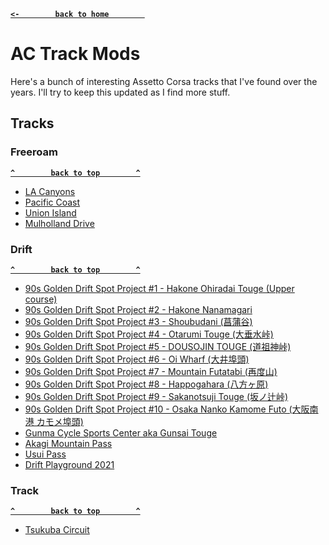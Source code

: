 **[`<-        back to home        `](README.md)**
# AC Track Mods
Here's a bunch of interesting Assetto Corsa tracks that I've found over the years. I'll try to keep this updated as I find more stuff.

## Tracks
### Freeroam
**[`^        back to top        ^`](#ac-track-mods)**
- [LA Canyons](https://www.racedepartment.com/downloads/la-canyons.15067/)
- [Pacific Coast](https://www.racedepartment.com/downloads/pacific-coast.12087/)
- [Union Island](https://www.racedepartment.com/downloads/union-island.45276/)
- [Mulholland Drive](https://www.racedepartment.com/downloads/mulholland-drive.42193/)
### Drift
**[`^        back to top        ^`](#ac-track-mods)**
- [90s Golden Drift Spot Project #1 - Hakone Ohiradai Touge (Upper course)](https://www.racedepartment.com/downloads/90s-golden-drift-spot-project-1-hakone-ohiradai-touge-upper-course.16188/)
- [90s Golden Drift Spot Project #2 - Hakone Nanamagari](https://www.racedepartment.com/downloads/90s-golden-drift-spot-project-2-hakone-nanamagari.16475/)
- [90s Golden Drift Spot Project #3 - Shoubudani (菖蒲谷)](https://www.racedepartment.com/downloads/90s-gold-drift-spot-project-3-shoubudani-%E8%8F%96%E8%92%B2%E8%B0%B7.18629/)
- [90s Golden Drift Spot Project #4 - Otarumi Touge (大垂水峠)](https://www.racedepartment.com/downloads/90s-golden-drift-spot-project-4-otarumi-touge-%E5%A4%A7%E5%9E%82%E6%B0%B4%E5%B3%A0.19707/)
- [90s Golden Drift Spot Project #5 - DOUSOJIN TOUGE (道祖神峠)](https://www.racedepartment.com/downloads/90s-golden-drift-spot-project-5-dousojin-touge-%E9%81%93%E7%A5%96%E7%A5%9E%E5%B3%A0.20480/)
- [90s Golden Drift Spot Project #6 - Oi Wharf (大井埠頭)](https://www.racedepartment.com/downloads/90s-golden-drift-spot-project-6-oi-wharf-%E5%A4%A7%E4%BA%95%E5%9F%A0%E9%A0%AD.21844/)
- [90s Golden Drift Spot Project #7 - Mountain Futatabi (再度山)](https://www.racedepartment.com/downloads/90s-golden-drift-spot-project-7-mountain-futatabi-%E5%86%8D%E5%BA%A6%E5%B1%B1.22990/)
- [90s Golden Drift Spot Project #8 - Happogahara (八方ヶ原)](https://www.racedepartment.com/downloads/90s-golden-drift-spot-8-happogahara-%E5%85%AB%E6%96%B9%E3%83%B6%E5%8E%9F-drift-course.24241/)
- [90s Golden Drift Spot Project #9 - Sakanotsuji Touge (坂ノ辻峠)](https://www.racedepartment.com/downloads/90s-golden-drift-spot-project-9-sakanotsuji-touge-%E5%9D%82%E3%83%8E%E8%BE%BB%E5%B3%A0.36738/)
- [90s Golden Drift Spot Project #10 - Osaka Nanko Kamome Futo (大阪南港 カモメ埠頭)](https://www.racedepartment.com/downloads/90s-golden-drift-spot-project-10-osaka-nanko-kamome-futo-%EF%BC%88%E5%A4%A7%E9%98%AA%E5%8D%97%E6%B8%AF-%E3%82%AB%E3%83%A2%E3%83%A1%E5%9F%A0%E9%A0%AD%EF%BC%89.53012/)
- [Gunma Cycle Sports Center aka Gunsai Touge](https://www.racedepartment.com/downloads/gunma-cycle-sports-center-aka-gunsai-touge-new-scratch-made.32941/)
- [Akagi Mountain Pass](https://sharemods.com/4m3rpsjye2mg/ek_akagi.rar.html)
- [Usui Pass](https://www.racedepartment.com/downloads/usui-pass.15712/)
- [Drift Playground 2021](https://www.racedepartment.com/downloads/drift-playground-2021.43530/)
### Track
**[`^        back to top        ^`](#ac-track-mods)**
- [Tsukuba Circuit](https://www.racedepartment.com/downloads/tsukuba-circuit.2629/)